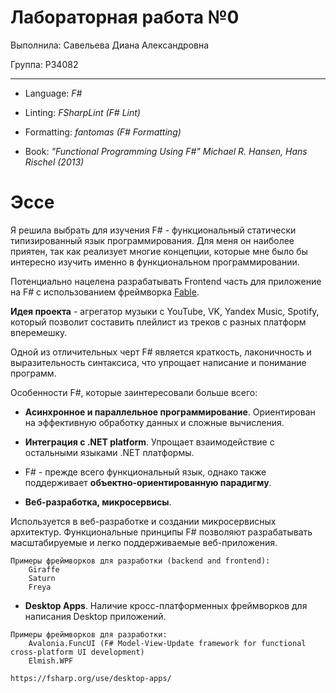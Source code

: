 # Лабораторная работа №0

Выполнила: Савельева Диана Александровна

Группа: P34082

-----

- Language: *F#*

- Linting: *FSharpLint (F# Lint)*

- Formatting: *fantomas (F# Formatting)*

- Book: *"Functional Programming Using F#" Michael R. Hansen, Hans Rischel (2013)*


# Эссе

Я решила выбрать для изучения F# - функциональный статически типизированный язык программирования. Для меня он наиболее приятен, так как 
реализует многие концепции, которые мне было бы интересно изучить именно в функциональном программировании.

Потенциально нацелена разрабатывать Frontend часть для приложение на F# c использованием фреймворка [Fable](https://gist.github.com/maestrow/f1733187d8c382aaccf20cf12184bb1a).

**Идея проекта** - агрегатор музыки с YouTube, VK, Yandex Music, Spotify, который позволит составить плейлист из треков с разных платформ вперемешку.

Одной из отличительных черт F# является краткость, лаконичность и выразительность синтаксиса, что упрощает написание и понимание программ.

Особенности F#, которые заинтересовали больше всего:

- **Асинхронное и параллельное программирование**. Ориентирован на эффективную обработку данных и сложные вычисления.

- **Интеграция с .NET platform**. Упрощает взаимодействие с остальными языками .NET платформы.

- F# - прежде всего функциональный язык, однако также поддерживает **объектно-ориентированную парадигму**.

- **Веб-разработка, микросервисы**.

Используется в веб-разработке и создании микросервисных архитектур. Функциональные принципы F# позволяют разрабатывать масштабируемые и легко поддерживаемые веб-приложения.

```
Примеры фреймворков для разработки (backend and frontend):
    Giraffe 
    Saturn
    Freya
```

- **Desktop Apps**. Наличие кросс-платформенных фреймворков для написания Desktop приложений.

```
Примеры фреймворков для разработки:
    Avalonia.FuncUI (F# Model-View-Update framework for functional cross-platform UI development)
    Elmish.WPF

https://fsharp.org/use/desktop-apps/
```

